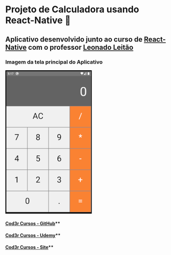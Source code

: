 # Projeto de Calculadora usando React-Native :1234:

## Aplicativo desenvolvido junto ao curso de [React-Native](https://www.udemy.com/course/curso-react-native/) com o professor [Leonado Leitão](https://github.com/leonardomleitao)

### Imagem da tela principal do Aplicativo

![](calculator.png)

#### [Cod3r Cursos - GitHub](https://github.com/cod3rcursos)**

#### [Cod3r Cursos - Udemy](https://www.udemy.com/user/cod3r-3/)**

#### [Cod3r Cursos - Site](https://www.cod3r.com.br/)**
